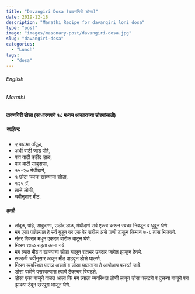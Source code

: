 ```yaml
---
title: "Davangiri Dosa (दावणगिरी डोसा)"
date: 2019-12-18
description: "Marathi Recipe for davangiri loni dosa"
type: "post"
image: "images/masonary-post/davangiri-dosa.jpg"
slug: "davangiri-dosa"
categories: 
  - "Lunch"
tags:
  - "dosa"
---
```


###### English








###### Marathi




#### दावणगिरी डोसा (साधारणपणे १८ मध्यम आकाराच्या डोश्यांसाठी)



##### साहित्य: 


- २ वाट्या तांदूळ,
- अर्धी वाटी जाड पोहे,
- पाव वाटी उडीद डाळ,
- पाव वाटी साबुदाणा,
- १५-२० मेथीदाणे,
- १ छोटा चमचा खाण्याचा सोडा,
- १२५ ग्रॅ.
- ताजे लोणी,
- चवीनुसार मीठ.



##### कृती:


- तांदूळ, पोहे, साबुदाणा, उडीद डाळ, मेथीदाणे सर्व एकत्र करून स्वच्छ निवडून व धुवून घेणे.
- मग एका पातेल्यात हे सर्व बुडून वर एक पेर राहील असे पाणी टाकून किमान ७-८ तास भिजवणे.
- नंतर मिक्सर मधून एकदम बारीक वाटून घेणे.
- मिश्रण रवाळ राहता कामा नये.
- मग त्यात मीठ व खाण्याचा सोडा घालून रात्रभर उबदार जागेत झाकून ठेवणे.
- सकाळी चवीनुसार अजून मीठ वाढवून डोसे घालणे.
- मिश्रण व्यवस्थित पातळ असावे व डोसा घालताना ते आपोआप पसरले जावे.
- डोसा पळीने पसरवल्यास त्याचे टेक्स्चर बिघडते.
- डोसा एका बाजूने वाळत आला कि मग त्याला व्यवस्थित लोणी लावून डोसा पलटणे व दुसऱ्या बाजूने पण झाकण ठेवून खरपूस भाजून घेणे.
